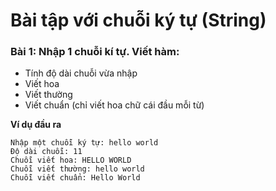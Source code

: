 # Bài tập với chuỗi ký tự (String)

### Bài 1: Nhập 1 chuỗi kí tự. Viết hàm:
- Tính độ dài chuỗi vừa nhập
- Viết hoa
- Viết thường
- Viết chuẩn (chỉ viết hoa chữ cái đầu mỗi từ)

**Ví dụ đầu ra**

    Nhập một chuỗi ký tự: hello world
    Độ dài chuỗi: 11
    Chuỗi viết hoa: HELLO WORLD
    Chuỗi viết thường: hello world
    Chuỗi viết chuẩn: Hello World
